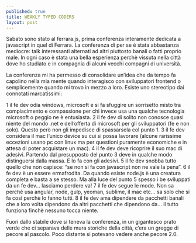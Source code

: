 ```yaml
---
published: true
title: WEAKLY TYPED CODERS
layout: post
---
```

Sabato sono stato al ferrara.js, prima conferenza interamente dedicata a javascript in quel di Ferrara. La conferenza di per se è stata abbastanza mediocre: talk interessanti alternati ad altri piuttosto banali o fatti proprio male. In ogni caso è stata una bella esperienza perchè vissuta nella città dove ho studiato e in compagnia di alcuni vecchi compagni di università.

La conferenza mi ha permesso di consolidare un’idea che da tempo fa capolino nella mia mente quando interagisco con sviluppatori frontend o semplicemente quando mi trovo in mezzo a loro. Esiste uno stereotipo dai connotati marcatissimi:

1 il fe dev odia windows, microsoft e si fa sfuggire un sorrisetto misto tra compiacimento e compassione per chi invece usa una qualche tecnologia microsoft o peggio ne è entusiasta.
2 il fe dev di solito non conosce quasi niente del mondo .net e dell’offerta di microsoft per gli sviluppatori (fe e non solo). Questo però non gli impedisce di spassarsela col punto 1.
3 il fe dev considera il mac l’unico device su cui si possa lavorare (alcune rarissime eccezioni usano pc con linux ma per questioni puramente economiche e in attesa di poter acquistare un mac).
4 il fe dev deve ricoprire il suo mac di adesivi. Partendo dal presupposto del punto 3 deve in qualche modo distinguersi dalla massa. E lo fa con gli adesivi.
5 il fe dev snobba tutto quello che non capisce: “se non si fa con javascript non ne vale la pena”.
6 il fe dev è un essere ermafrodita. Da quando esiste node.js è una creatura completa e basta a se stesso. Ma alla luce del punto 5 spesso i be sviluppati da un fe dev… lasciamo perdere va!
7 il fe dev segue le mode. Non sa perchè usa angular, node,  gulp, yeoman, sublime, il mac etc… sa solo che si fa così perchè lo fanno tutti.
8 il fe dev ama dipendere da pacchetti banali che a loro volta dipendono da altri pacchetti che dipendono da… il tutto funziona finchè nessuno tocca niente.

Fuori dallo stabile dove si teneva la conferenza, in un gigantesco prato verde che ci separava delle mura storiche della città, c’era un gregge di pecore al pascolo. Poco distante si potevano vedere anche pecore 2.0.